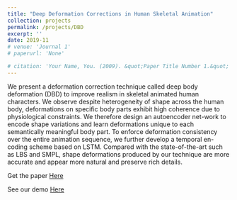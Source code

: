 ```yaml
---
title: "Deep Deformation Corrections in Human Skeletal Animation"
collection: projects
permalink: /projects/DBD
excerpt: ''
date: 2019-11
# venue: 'Journal 1'
# paperurl: 'None'

# citation: 'Your Name, You. (2009). &quot;Paper Title Number 1.&quot; <i>Journal 1</i>. 1(1).'
---
```


We present a deformation correction technique called deep body deformation (DBD) to improve realism in skeletal animated human
characters. We observe despite heterogeneity of shape across the human body, deformations on specific body parts exhibit high coherence due to physiological constraints. We therefore design an autoencoder net-work to encode shape variations and learn deformations unique to each semantically meaningful body part. To enforce deformation consistency over the entire animation sequence, we further develop a temporal en-coding scheme based on LSTM. Compared with the state-of-the-art such as LBS and SMPL, shape deformations produced by our technique are more accurate and appear more natural and preserve rich details.

Get the paper [Here](https://drive.google.com/file/d/1JMJYZvEwq8J2EMYoUx9MfRl0GSR27GZY/view?usp=sharing)

See our demo [Here](https://drive.google.com/file/d/15p_7tZWrYs8E4fbqUo-QIipoVJ4Tr5e_/view?usp=sharing)